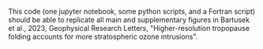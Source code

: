 This code (one jupyter notebook, some python scripts, and a Fortran script) should be able to replicate all main and supplementary figures in Bartusek et al., 2023, Geophysical Research Letters, "Higher-resolution tropopause folding accounts for more stratospheric ozone intrusions".
